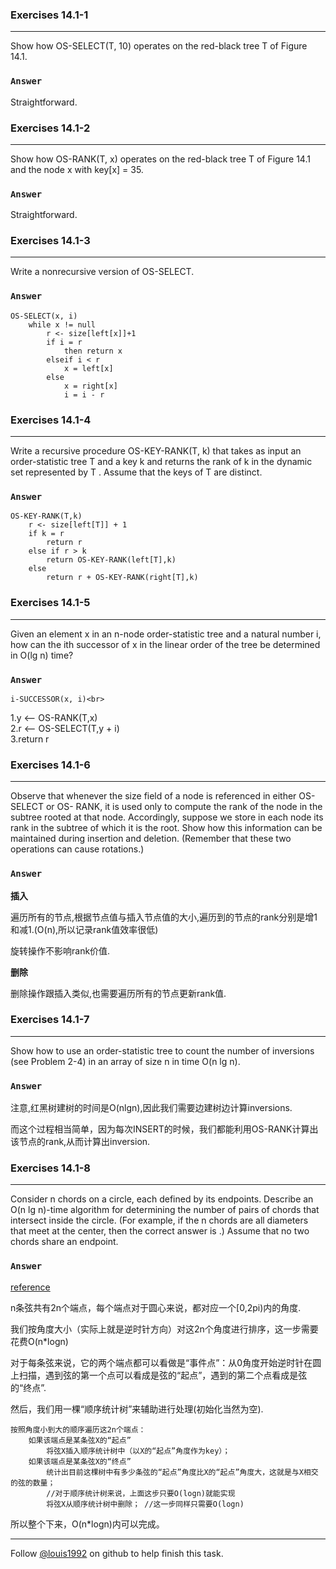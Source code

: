 ### Exercises 14.1-1
***
Show how OS-SELECT(T, 10) operates on the red-black tree T of Figure 14.1.

### `Answer`
Straightforward.

### Exercises 14.1-2
***
Show how OS-RANK(T, x) operates on the red-black tree T of Figure 14.1 and the node x with key[x] = 35.

### `Answer`
Straightforward.

### Exercises 14.1-3
***
Write a nonrecursive version of OS-SELECT.


### `Answer`

	OS-SELECT(x, i)
		while x != null
			r <- size[left[x]]+1
			if i = r
				then return x
			elseif i < r
				x = left[x]
			else
				x = right[x]
				i = i - r
				

### Exercises 14.1-4
***
Write a recursive procedure OS-KEY-RANK(T, k) that takes as input an order-statistic tree T and a key k and returns the rank of k in the dynamic set represented by T . Assume that the keys of T are distinct.

### `Answer`
	OS-KEY-RANK(T,k)
		r <- size[left[T]] + 1
		if k = r
			return r
		else if r > k
			return OS-KEY-RANK(left[T],k)
		else 		
            return r + OS-KEY-RANK(right[T],k)
			
			
### Exercises 14.1-5
***
Given an element x in an n-node order-statistic tree and a natural number i, how can the ith
successor of x in the linear order of the tree be determined in O(lg n) time?


### `Answer`


	i-SUCCESSOR(x, i)<br>
   1.y <-- OS-RANK(T,x)<br>
   2.r <-- OS-SELECT(T,y + i)<br>
   3.return r
			
### Exercises 14.1-6
***
Observe that whenever the size field of a node is referenced in either OS-SELECT or OS- RANK, it is used only to compute the rank of the node in the subtree rooted at that node. Accordingly, suppose we store in each node its rank in the subtree of which it is the root. Show how this information can be maintained during insertion and deletion. (Remember that these two operations can cause rotations.)

### `Answer`
**插入**

遍历所有的节点,根据节点值与插入节点值的大小,遍历到的节点的rank分别是增1和减1.(O(n),所以记录rank值效率很低)

旋转操作不影响rank价值.

**删除**

删除操作跟插入类似,也需要遍历所有的节点更新rank值.

### Exercises 14.1-7
***
Show how to use an order-statistic tree to count the number of inversions (see Problem 2-4) in
an array of size n in time O(n lg n).


### `Answer`
注意,红黑树建树的时间是O(nlgn),因此我们需要边建树边计算inversions.


而这个过程相当简单，因为每次INSERT的时候，我们都能利用OS-RANK计算出该节点的rank,从而计算出inversion.


### Exercises 14.1-8
***
Consider n chords on a circle, each defined by its endpoints. Describe an O(n lg n)-time algorithm for determining the number of pairs of chords that intersect inside the circle. (For example, if the n chords are all diameters that meet at the center, then the correct answer is .) Assume that no two chords share an endpoint.


### `Answer`
[reference](http://bbs.csdn.net/topics/280085502)

n条弦共有2n个端点，每个端点对于圆心来说，都对应一个[0,2pi)内的角度.

我们按角度大小（实际上就是逆时针方向）对这2n个角度进行排序，这一步需要花费O(n*logn)

对于每条弦来说，它的两个端点都可以看做是“事件点”：从0角度开始逆时针在圆上扫描，遇到弦的第一个点可以看成是弦的“起点”，遇到的第二个点看成是弦的“终点”.

然后，我们用一棵“顺序统计树”来辅助进行处理(初始化当然为空).

	按照角度小到大的顺序遍历这2n个端点：
		如果该端点是某条弦X的“起点”
    		将弦X插入顺序统计树中（以X的“起点”角度作为key）；
		如果该端点是某条弦X的“终点”
    		统计出目前这棵树中有多少条弦的“起点”角度比X的“起点”角度大，这就是与X相交的弦的数量；
    		//对于顺序统计树来说，上面这步只要O(logn)就能实现
    		将弦X从顺序统计树中删除； //这一步同样只需要O(logn)

所以整个下来，O(n*logn)内可以完成。


***
Follow [@louis1992](https://github.com/gzc) on github to help finish this task.

